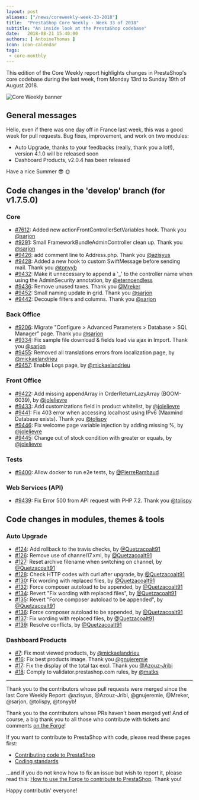 ```yaml
---
layout: post
aliases: ["/news/coreweekly-week-33-2018"]
title:  "PrestaShop Core Weekly - Week 33 of 2018"
subtitle: "An inside look at the PrestaShop codebase"
date:   2018-08-21 15:40:00
authors: [ AntoineThomas ]
icon: icon-calendar
tags:
 - core-monthly
---
```


This edition of the Core Weekly report highlights changes in PrestaShop's core codebase during the last week, from Monday 13rd to Sunday 19th of August 2018.

![Core Weekly banner](/assets/images/2017/04/core_weekly_banner.jpg)


## General messages

Hello, even if there was one day off in France last week, this was a good week for pull requests. Bug fixes, improvement, and work on two modules:

* Auto Upgrade, thanks to your feedbacks (really, thank you a lot!), version 4.1.0 will be released soon
* Dashboard Products, v2.0.4 has been released

Have a nice Summer 😎 🌞


## Code changes in the 'develop' branch (for v1.7.5.0)

### Core

* [#7612](https://github.com/PrestaShop/PrestaShop/pull/7612): Added new actionFrontControllerSetVariables hook. Thank you [@sarjon](https://github.com/sarjon)
* [#9291](https://github.com/PrestaShop/PrestaShop/pull/9291): Small FrameworkBundleAdminController clean up. Thank you [@sarjon](https://github.com/sarjon)
* [#9426](https://github.com/PrestaShop/PrestaShop/pull/9426): add comment line to Address.php. Thank you [@azisyus](https://github.com/azisyus)
* [#9428](https://github.com/PrestaShop/PrestaShop/pull/9428): Added a new hook to custom SwiftMessage before sending mail. Thank you [@tonyyb](https://github.com/tonyyb)
* [#9432](https://github.com/PrestaShop/PrestaShop/pull/9432):  Make it unnecessary to append a '_' to the controller name when using the AdminSecurity annotation, by [@eternoendless](https://github.com/eternoendless)
* [#9436](https://github.com/PrestaShop/PrestaShop/pull/9436): Remove unused taxes. Thank you [@Mreker](https://github.com/Mreker)
* [#9452](https://github.com/PrestaShop/PrestaShop/pull/9452): Small naming update in grid. Thank you [@sarjon](https://github.com/sarjon)
* [#9442](https://github.com/PrestaShop/PrestaShop/pull/9442): Decouple filters and columns. Thank you [@sarjon](https://github.com/sarjon)

### Back Office

* [#9206](https://github.com/PrestaShop/PrestaShop/pull/9206): Migrate "Configure > Advanced Parameters > Database > SQL Manager" page. Thank you [@sarjon](https://github.com/sarjon)
* [#9334](https://github.com/PrestaShop/PrestaShop/pull/9334): Fix sample file download & fields load via ajax in Import. Thank you [@sarjon](https://github.com/sarjon)
* [#9455](https://github.com/PrestaShop/PrestaShop/pull/9455): Removed all translations errors from localization page, by [@mickaelandrieu](https://github.com/mickaelandrieu)
* [#9457](https://github.com/PrestaShop/PrestaShop/pull/9457): Enable Logs page, by [@mickaelandrieu](https://github.com/mickaelandrieu)


### Front Office

* [#9422](https://github.com/PrestaShop/PrestaShop/pull/9422): Add missing appendArray in OrderReturnLazyArray (BOOM-6039), by [@jolelievre](https://github.com/jolelievre)
* [#9433](https://github.com/PrestaShop/PrestaShop/pull/9433): Add customizations field in product whitelist, by [@jolelievre](https://github.com/jolelievre)
* [#9441](https://github.com/PrestaShop/PrestaShop/pull/9441): Fix 403 error when accessing localhost using IPv6 (Maxmind Database exists). Thank you [@tolispy](https://github.com/tolispy)
* [#9446](https://github.com/PrestaShop/PrestaShop/pull/9446): Fix welcome page variable injection by adding missing %, by [@jolelievre](https://github.com/jolelievre)
* [#9445](https://github.com/PrestaShop/PrestaShop/pull/9445): Change out of stock condition with greater or equals, by [@jolelievre](https://github.com/jolelievre)

### Tests

* [#9400](https://github.com/PrestaShop/PrestaShop/pull/9400): Allow docker to run e2e tests, by [@PierreRambaud](https://github.com/PierreRambaud)


### Web Services (API)

* [#9439](https://github.com/PrestaShop/PrestaShop/pull/9439): Fix Error 500 from API request with PHP 7.2. Thank you [@tolispy](https://github.com/tolispy)


## Code changes in modules, themes & tools

### Auto Upgrade

* [#124](https://github.com/PrestaShop/autoupgrade/pull/124): Add rollback to the travis checks, by [@Quetzacoalt91](https://github.com/Quetzacoalt91)
* [#126](https://github.com/PrestaShop/autoupgrade/pull/126): Remove use of channel17.xml, by [@Quetzacoalt91](https://github.com/Quetzacoalt91)
* [#127](https://github.com/PrestaShop/autoupgrade/pull/127): Reset archive filename when switching on channel, by [@Quetzacoalt91](https://github.com/Quetzacoalt91)
* [#128](https://github.com/PrestaShop/autoupgrade/pull/128): Check HTTP codes with curl after upgrade, by [@Quetzacoalt91](https://github.com/Quetzacoalt91)
* [#130](https://github.com/PrestaShop/autoupgrade/pull/130): Fix wording with replaced files, by [@Quetzacoalt91](https://github.com/Quetzacoalt91)
* [#132](https://github.com/PrestaShop/autoupgrade/pull/132): Force composer autoload to be appended, by [@Quetzacoalt91](https://github.com/Quetzacoalt91)
* [#134](https://github.com/PrestaShop/autoupgrade/pull/134): Revert "Fix wording with replaced files", by [@Quetzacoalt91](https://github.com/Quetzacoalt91)
* [#135](https://github.com/PrestaShop/autoupgrade/pull/135): Revert "Force composer autoload to be appended", by [@Quetzacoalt91](https://github.com/Quetzacoalt91)
* [#136](https://github.com/PrestaShop/autoupgrade/pull/136): Force composer autoload to be appended, by [@Quetzacoalt91](https://github.com/Quetzacoalt91)
* [#137](https://github.com/PrestaShop/autoupgrade/pull/137): Fix wording with replaced files, by [@Quetzacoalt91](https://github.com/Quetzacoalt91)
* [#139](https://github.com/PrestaShop/autoupgrade/pull/139): Resolve conflicts, by [@Quetzacoalt91](https://github.com/Quetzacoalt91)


### Dashboard Products

* [#7](https://github.com/PrestaShop/dashproducts/pull/7): Fix most viewed products, by [@mickaelandrieu](https://github.com/mickaelandrieu)
* [#16](https://github.com/PrestaShop/dashproducts/pull/16): Fix best products image. Thank you [@gnujeremie](https://github.com/gnujeremie)
* [#17](https://github.com/PrestaShop/dashproducts/pull/17): Fix the display of the total tax excl. Thank you [@Azouz-Jribi](https://github.com/Azouz-Jribi)
* [#18](https://github.com/PrestaShop/dashproducts/pull/18): Comply to validator.prestashop.com rules, by [@matks](https://github.com/matks)


<hr />

Thank you to the contributors whose pull requests were merged since the last Core Weekly Report: @azisyus, @Azouz-Jribi, @gnujeremie, @Mreker, @sarjon, @tolispy, @tonyyb!

Thank you to the contributors whose PRs haven't been merged yet! And of course, a big thank you to all those who contribute with tickets and comments [on the Forge](http://forge.prestashop.com/)!

If you want to contribute to PrestaShop with code, please read these pages first:

 * [Contributing code to PrestaShop](https://devdocs.prestashop.com/1.7/contribute/contribution-guidelines/)
 * [Coding standards](https://devdocs.prestashop.com/1.7/development/coding-standards/)

...and if you do not know how to fix an issue but wish to report it, please read this: [How to use the Forge to contribute to PrestaShop](https://devdocs.prestashop.com/1.7/contribute/contribute-reporting-issues/). Thank you!

Happy contributin' everyone!
